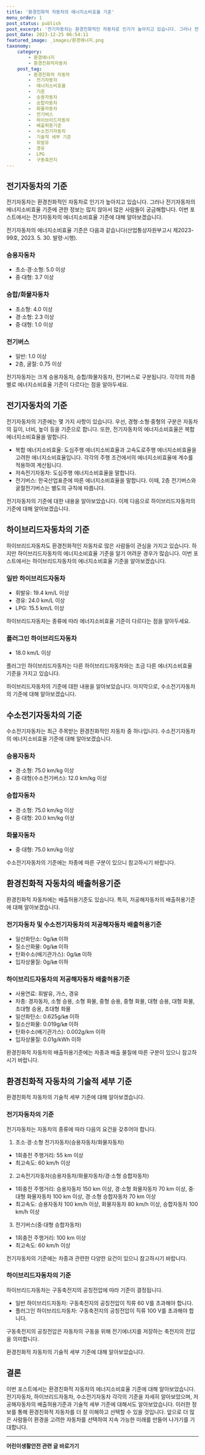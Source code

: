 ```yaml
---
title: '환경친화적 자동차의 에너지소비효율 기준'
menu_order: 1
post_status: publish
post_excerpt: '전기자동차는 환경친화적인 자동차로 인기가 높아지고 있습니다. 그러나 전기자동차의 에너지소비효율 기준에 관한 정보는 많지 않아서 많은 사람들이 궁금해합니다. 이번 포스트에서는 전기자동차의 에너지소비효율 기준에 대해 알아보겠습니다.'
post_date: 2023-12-25 06:54:11
featured_image: _images/환경에너지.png
taxonomy:
    category:
        - 환경에너지
        - 환경친화적자동차
    post_tag:
        - 환경친화적 자동차
        -  전기자동차
        -  에너지소비효율
        -  기준
        -  승용자동차
        -  승합자동차
        -  화물자동차
        -  전기버스
        -  하이브리드자동차
        -  배출허용기준
        -  수소전기자동차
        -  기술적 세부 기준
        -  휘발유
        -  경유
        -  LPG
        -  구동축전지
---
```



## 전기자동차의 기준

전기자동차는 환경친화적인 자동차로 인기가 높아지고 있습니다. 그러나 전기자동차의 에너지소비효율 기준에 관한 정보는 많지 않아서 많은 사람들이 궁금해합니다. 이번 포스트에서는 전기자동차의 에너지소비효율 기준에 대해 알아보겠습니다.

전기자동차의 에너지소비효율 기준은 다음과 같습니다(산업통상자원부고시 제2023-99호, 2023. 5. 30. 발령·시행).

### 승용자동차
- 초소·경·소형: 5.0 이상
- 중·대형: 3.7 이상

### 승합/화물자동차
- 초소형: 4.0 이상
- 경·소형: 2.3 이상
- 중·대형: 1.0 이상

### 전기버스
- 일반: 1.0 이상
- 2층, 굴절: 0.75 이상

전기자동차는 크게 승용자동차, 승합/화물자동차, 전기버스로 구분됩니다. 각각의 차종별로 에너지소비효율 기준이 다르다는 점을 알아두세요.

## 전기자동차의 기준

전기자동차의 기준에는 몇 가지 사항이 있습니다. 우선, 경형·소형·중형의 구분은 자동차의 길이, 너비, 높이 등을 기준으로 합니다. 또한, 전기자동차의 에너지소비효율은 복합에너지소비효율을 말합니다.

- 복합 에너지소비효율: 도심주행 에너지소비효율과 고속도로주행 에너지소비효율을 고려한 에너지소비효율입니다. 각각의 주행 조건에서의 에너지소비효율에 계수를 적용하여 계산됩니다.
- 저속전기자동차: 도심주행 에너지소비효율을 말합니다.
- 전기버스: 한국산업표준에 따른 에너지소비효율을 말합니다. 이때, 2층 전기버스와 굴절전기버스는 별도의 규칙에 따릅니다.

전기자동차의 기준에 대한 내용을 알아보았습니다. 이제 다음으로 하이브리드자동차의 기준에 대해 알아보겠습니다.

## 하이브리드자동차의 기준

하이브리드자동차도 환경친화적인 자동차로 많은 사람들이 관심을 가지고 있습니다. 하지만 하이브리드자동차의 에너지소비효율 기준을 알기 어려운 경우가 많습니다. 이번 포스트에서는 하이브리드자동차의 에너지소비효율 기준을 알아보겠습니다.

### 일반 하이브리드자동차
- 휘발유: 19.4 km/L 이상
- 경유: 24.0 km/L 이상
- LPG: 15.5 km/L 이상

하이브리드자동차는 종류에 따라 에너지소비효율 기준이 다르다는 점을 알아두세요.

### 플러그인 하이브리드자동차
- 18.0 km/L 이상

플러그인 하이브리드자동차는 다른 하이브리드자동차와는 조금 다른 에너지소비효율 기준을 가지고 있습니다.

하이브리드자동차의 기준에 대한 내용을 알아보았습니다. 마지막으로, 수소전기자동차의 기준에 대해 알아보겠습니다.

## 수소전기자동차의 기준

수소전기자동차는 최근 주목받는 환경친화적인 자동차 중 하나입니다. 수소전기자동차의 에너지소비효율 기준에 대해 알아보겠습니다.

### 승용자동차
- 경·소형: 75.0 km/kg 이상
- 중·대형(수소전기버스): 12.0 km/kg 이상

### 승합자동차
- 경·소형: 75.0 km/kg 이상
- 중·대형: 20.0 km/kg 이상

### 화물자동차
- 중·대형: 75.0 km/kg 이상

수소전기자동차의 기준에는 차종에 따른 구분이 있으니 참고하시기 바랍니다.

## 환경친화적 자동차의 배출허용기준

환경친화적 자동차에는 배출허용기준도 있습니다. 특히, 저공해자동차의 배출허용기준에 대해 알아보겠습니다.

### 전기자동차 및 수소전기자동차의 저공해자동차 배출허용기준
- 일산화탄소: 0g/㎞ 이하
- 질소산화물: 0g/㎞ 이하
- 탄화수소(배기관가스): 0g/㎞ 이하
- 입자상물질: 0g/㎞ 이하

### 하이브리드자동차의 저공해자동차 배출허용기준
- 사용연료: 휘발유, 가스, 경유
- 차종: 경자동차, 소형 승용, 소형 화물, 중형 승용, 중형 화물, 대형 승용, 대형 화물, 초대형 승용, 초대형 화물
- 일산화탄소: 0.625g/㎞ 이하
- 질소산화물: 0.019g/㎞ 이하
- 탄화수소(배기관가스): 0.002g/km 이하
- 입자상물질: 0.01g/kWh 이하

환경친화적 자동차의 배출허용기준에는 차종과 배출 물질에 따른 구분이 있으니 참고하시기 바랍니다.

## 환경친화적 자동차의 기술적 세부 기준

환경친화적 자동차의 기술적 세부 기준에 대해 알아보겠습니다.

### 전기자동차의 기준
전기자동차는 자동차의 종류에 따라 다음의 요건을 갖추어야 합니다.

1. 초소·경·소형 전기자동차(승용자동차/화물자동차)
- 1회충전 주행거리: 55 km 이상
- 최고속도: 60 km/h 이상

2. 고속전기자동차(승용자동차/화물자동차/경·소형 승합자동차)
- 1회충전 주행거리: 승용자동차 150 km 이상, 경·소형 화물자동차 70 km 이상, 중·대형 화물자동차 100 km 이상, 경·소형 승합자동차 70 km 이상
- 최고속도: 승용자동차 100 km/h 이상, 화물자동차 80 km/h 이상, 승합자동차 100 km/h 이상

3. 전기버스(중·대형 승합자동차)
- 1회충전 주행거리: 100 km 이상
- 최고속도: 60 km/h 이상

전기자동차의 기준에는 차종과 관련한 다양한 요건이 있으니 참고하시기 바랍니다.

### 하이브리드자동차의 기준
하이브리드자동차는 구동축전지의 공칭전압에 따라 기준이 결정됩니다.

- 일반 하이브리드자동차: 구동축전지의 공칭전압이 직류 60 V를 초과해야 합니다.
- 플러그인 하이브리드자동차: 구동축전지의 공칭전압이 직류 100 V를 초과해야 합니다.

구동축전지의 공칭전압은 자동차의 구동을 위해 전기에너지를 저장하는 축전지의 전압을 의미합니다.

환경친화적 자동차의 기술적 세부 기준에 대해 알아보았습니다.

## 결론

이번 포스트에서는 환경친화적 자동차의 에너지소비효율 기준에 대해 알아보았습니다. 전기자동차, 하이브리드자동차, 수소전기자동차 각각의 기준을 자세히 알아보았으며, 저공해자동차의 배출허용기준과 기술적 세부 기준에 대해서도 알아보았습니다. 이러한 정보를 통해 환경친화적 자동차를 더 잘 이해하고 선택할 수 있을 것입니다. 앞으로 더 많은 사람들이 환경을 고려한 자동차를 선택하여 지속 가능한 미래를 만들어 나가기를 기대합니다.
<!-- wp:separator -->
<hr class="wp-block-separator has-alpha-channel-opacity"/>
<!-- /wp:separator -->

<!-- wp:group {"backgroundColor":"base","layout":{"type":"constrained"}} -->
<div class="wp-block-group has-base-background-color has-background"><!-- wp:paragraph {"align":"center","fontSize":"medium"} -->
<p class="has-text-align-center has-large-font-size"><strong>어린이생활안전 관련 글 바로가기</strong></p>
<!-- /wp:paragraph -->


<!-- wp:latest-posts
{"categories":[{"id":30736,"count":19,"description":"","link":"https://uknowlaw.com/category/%ec%96%b4%eb%a6%b0%ec%9d%b4%ec%83%9d%ed%99%9c%ec%95%88%ec%a0%84/","name":"어린이생활안전","slug":"어린이생활안전","taxonomy":"category","parent":0,"meta":[],"_links":{"self":[{"href":"https://uknowlaw.com/wp-json/wp/v2/categories/30736"}],"collection":[{"href":"https://uknowlaw.com/wp-json/wp/v2/categories"}],"about":[{"href":"https://uknowlaw.com/wp-json/wp/v2/taxonomies/category"}],"wp:post_type":[{"href":"https://uknowlaw.com/wp-json/wp/v2/posts?categories=30736"}],"curies":[{"name":"wp","href":"https://api.w.org/{rel}","templated":true}]}}],"postsToShow":100,"excerptLength":28,"postLayout":"grid","columns":2,"featuredImageAlign":"left","featuredImageSizeSlug":"large","fontSize":"small"} /--></div>
<!-- /wp:group -->